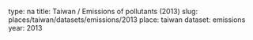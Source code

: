 type: na
title: Taiwan / Emissions of pollutants (2013)
slug: places/taiwan/datasets/emissions/2013
place: taiwan
dataset: emissions
year: 2013
